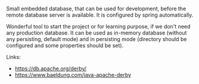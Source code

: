 Small embedded database, that can be used for development, before the remote database server is available. It is configured by spring automatically.

Wonderful tool to start the project or for learning purpose, if we don't need any production database. It can be used as in-memory database (without any persisting, default mode) and in persisting mode (directory should be configured and some properties should be set).

Links: 
- https://db.apache.org/derby/
- https://www.baeldung.com/java-apache-derby